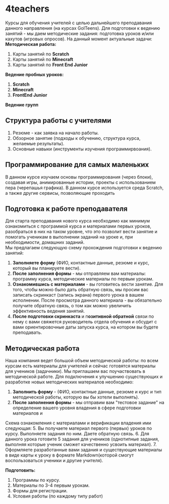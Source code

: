 # 4teachers
Курсы для обучения учителей с целью дальнейшего преподавания данного направления (на курсах GoITeens).
Для подготовки к ведению занятий - мы даем методические задания: подготовка уроков и/или кахутов (игровых опросов).
На данный момент актуальные задачи:
**Методическая работа:**
1. Карты занятий по **Scratch**
2. Карты занятий по **Minecraft**
3. Карты занятий по **Front End Junior**  

**Ведение пробных уроков:**
1. **Scratch**
2. **Minecraft**
3. **FrontEnd Junior**

**Ведение групп**

## Структура работы с учителями
1. Резюме - как заявка на начало работы.
2. Обзорное занятие (подходы к обучению, структура курса, желаемые результаты).
3. Основные навыки (инструменты изучения программирвоания).

## Программирование для самых маленьких
В данном курсе изучаем основы программирования (через блоки), создавая игры, анимированные истории, проекты с использованием пера (черепашья графика). В данном курсе используется среда Scratch, а также другие сервисы, позволяющие проходить 

## Подготовка к работе преподавателя
Для старта преподавания нового курса необходимо как минимум ознакомиться с программой курса и материалами первых уроков, разобраться в них на таком уровне, что это позволит вести занятие и помогать ученикам в выполнении заданий на уроке и, при необходимости, домашних заданий.  
Мы предлагаем следующую схему прохождения подготовки к ведению занятий:
1. **Заполняете форму** (ФИО, контактные данные, резюме и курс, который вы планируете вести).
2. **После заполнения формы** - мы отправляем вам материалы: программу курса, методические материалы по первым урокам.
3. **Ознакомившись с материалами** - вы готовитесь вести занятие. Для того, чтобы можно было дать обратную связь, мы просим вас записать скринкаст (запись экрана) первого урока в вашем исполнении. После просмотра данного материала - вы обязательно получите обратную связь, о том как можно увеличить эффективность ведения занятий.
4. **После подготовки скринкаста** и п**озитивной обратной** связи по нему с вами свяжется руководитель отдела обучения и обсудит с вами ориентировочные даты запуска курса, на котором вы будете преподавать.

## Методическая работа
Наша компания ведет большой объем методической работы: по всем курсам есть материалы для учителей и сейчас готовятся материалы для учеников (задачники). Мы приглашаем вас поучаствовать в методической работе. Для подключения к улучшению существующих и разработке новых методических материалов необходимо:
1. **Заполнить форму** - (ФИО, контактные данные, резюме и курс и тип методической работы, которую вы бы хотели выполнять).
2. **После заполнения формы** - мы отправим вам "тестовое задание" на определение вашего уровня владения в сфере подготовки материалов и 

 Схема ознакомления с материалами и верификации владения ими следующая:
5. Вы получаете материал первого (первых) уроков по курсу. Выполняете задания по ним. Даете обратную связь.
6. Для данного урока готовите 5 задания для учеников (однотипные задания, выполняя которые ученик сможет качественно усвоить материал).
7. Оформляете разработанные вами задания и существующие материалы в виде карты к уроку в формате Markdown(которой смогут воспользоваться ученики и другие учителя).


**Подготовить:**
1. Программы по курсу.
2. Материалы по 3-4 первым урокам.
3. Формы для регистрации.
4. Условия работы (по каждому типу работ)